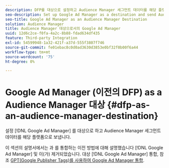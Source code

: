 ```yaml
---
description: DFP를 대상으로 설정하고 Audience Manager 세그먼트 데이터를 해당 플랫폼으로 전송합니다.
seo-description: Set up Google Ad Manager as a destination and send Audience Manager segment data to that platform.
seo-title: Google Ad Manager as an Audience Manager Destination
solution: Audience Manager
title: Audience Manager 대상으로서의 Google Ad Manager
uuid: 12d6c2ce-f0fa-4a2c-8b88-fdad634df435
feature: Third-party Integration
exl-id: 54599948-1a32-421f-a37d-555f3807f746
source-git-commit: fe01ebac8c0d0ad3630d3853e0bf32f0b00f6a44
workflow-type: tm+mt
source-wordcount: '75'
ht-degree: 0%

---
```


# Google Ad Manager (이전의 DFP) as a Audience Manager 대상 {#dfp-as-an-audience-manager-destination}

설정 [!DNL Google Ad Manager] 를 대상으로 하고 Audience Manager 세그먼트 데이터를 해당 플랫폼으로 보냅니다.

이 섹션의 설명서에서는 과 를 통합하는 이전 방법에 대해 설명했습니다 [!DNL Google Ad Manager] 및 이(가) 제거되었습니다. 대상 [!DNL Google Ad Manager] 통합, 참조 [GPT(Google Publisher Tags)를 사용하여 Google Ad Manager 통합](../integration/gpt-aam-destination/gpt-aam-requirements.md).
